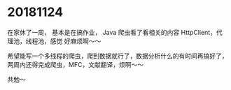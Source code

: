 # 20181124

在家休了一周， 基本是在搞作业， Java 爬虫看了看相关的内容 HttpClient，代理池，线程池，感觉 好麻烦啊～～

希望能写一个多线程的爬虫，爬到数据就行了，数据分析什么的有时间再搞好了，两周内还得完成爬虫，MFC，文献翻译，烦啊～～

共勉～
